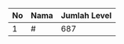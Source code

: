 | No | Nama            | Jumlah Level |
|----|-----------------|--------------|
| 1  | #    |    687        |
